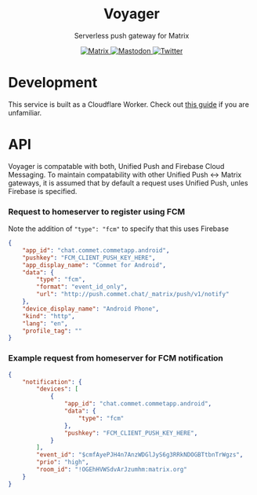 <p align="center" style="padding-top:20px">
<h1 align="center">Voyager</h1>
<p align="center">Serverless push gateway for Matrix</p>

<p align="center">
    <a href="https://matrix.to/#/#commet:matrix.org">
        <img alt="Matrix" src="https://img.shields.io/matrix/commet%3Amatrix.org?logo=matrix">
    </a>
    <a href="https://fosstodon.org/@commetchat">
        <img alt="Mastodon" src="https://img.shields.io/mastodon/follow/109894490854601533?domain=https%3A%2F%2Ffosstodon.org">
    </a>
    <a href="https://twitter.com/intent/follow?screen_name=commetchat">
        <img alt="Twitter" src="https://img.shields.io/twitter/follow/commetchat?logo=twitter&style=social">
    </a>
</p>


# Development
This service is built as a Cloudflare Worker. Check out [this guide](https://developers.cloudflare.com/workers/get-started/guide/) if you are unfamiliar.

# API
Voyager is compatable with both, Unified Push and Firebase Cloud Messaging. To maintain compatability with other Unified Push <-> Matrix gateways, it is assumed that by default a request uses Unified Push, unles Firebase is specified. 

### Request to homeserver to register using FCM
Note the addition of `"type": "fcm"` to specify that this uses Firebase
```json
{
    "app_id": "chat.commet.commetapp.android",
    "pushkey": "FCM_CLIENT_PUSH_KEY_HERE",
    "app_display_name": "Commet for Android",
    "data": {
        "type": "fcm",
        "format": "event_id_only",
        "url": "http://push.commet.chat/_matrix/push/v1/notify"
    },
    "device_display_name": "Android Phone",
    "kind": "http",
    "lang": "en",
    "profile_tag": ""
}
```

### Example request from homeserver for FCM notification
```json
{
    "notification": {
        "devices": [
            {
                "app_id": "chat.commet.commetapp.android",
                "data": {
                    "type": "fcm"
                },
                "pushkey": "FCM_CLIENT_PUSH_KEY_HERE",
            }
        ],
        "event_id": "$cmfAyePJH4n7AnzWDGlJyS6g3RRkNDOGBTtbnTrWgzs",
        "prio": "high",
        "room_id": "!OGEhHVWSdvArJzumhm:matrix.org"
    }
}
```
